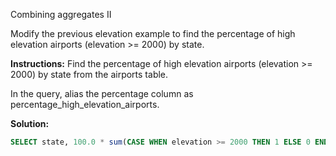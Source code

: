Combining aggregates II<br>

Modify the previous elevation example to find the percentage of high elevation airports (elevation >= 2000) by state.

**Instructions:**
Find the percentage of high elevation airports (elevation >= 2000) by state from the airports table.

In the query, alias the percentage column as percentage_high_elevation_airports.

**Solution:**
```sql
SELECT state, 100.0 * sum(CASE WHEN elevation >= 2000 THEN 1 ELSE 0 END) / count(*)  as percentage_high_elevation_airports FROM airports GROUP BY state;
```
